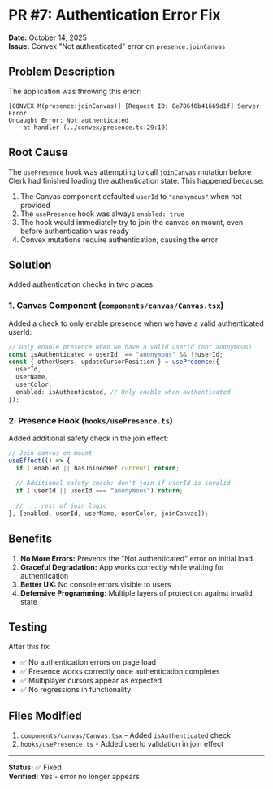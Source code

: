 # PR #7: Authentication Error Fix

**Date:** October 14, 2025  
**Issue:** Convex "Not authenticated" error on `presence:joinCanvas`

## Problem Description

The application was throwing this error:
```
[CONVEX M(presence:joinCanvas)] [Request ID: 8e786f0b41669d1f] Server Error
Uncaught Error: Not authenticated
    at handler (../convex/presence.ts:29:19)
```

## Root Cause

The `usePresence` hook was attempting to call `joinCanvas` mutation before Clerk had finished loading the authentication state. This happened because:

1. The Canvas component defaulted `userId` to `"anonymous"` when not provided
2. The `usePresence` hook was always `enabled: true`
3. The hook would immediately try to join the canvas on mount, even before authentication was ready
4. Convex mutations require authentication, causing the error

## Solution

Added authentication checks in two places:

### 1. Canvas Component (`components/canvas/Canvas.tsx`)

Added a check to only enable presence when we have a valid authenticated userId:

```typescript
// Only enable presence when we have a valid userId (not anonymous)
const isAuthenticated = userId !== "anonymous" && !!userId;
const { otherUsers, updateCursorPosition } = usePresence({
  userId,
  userName,
  userColor,
  enabled: isAuthenticated, // Only enable when authenticated
});
```

### 2. Presence Hook (`hooks/usePresence.ts`)

Added additional safety check in the join effect:

```typescript
// Join canvas on mount
useEffect(() => {
  if (!enabled || hasJoinedRef.current) return;
  
  // Additional safety check: don't join if userId is invalid
  if (!userId || userId === "anonymous") return;
  
  // ... rest of join logic
}, [enabled, userId, userName, userColor, joinCanvas]);
```

## Benefits

1. **No More Errors:** Prevents the "Not authenticated" error on initial load
2. **Graceful Degradation:** App works correctly while waiting for authentication
3. **Better UX:** No console errors visible to users
4. **Defensive Programming:** Multiple layers of protection against invalid state

## Testing

After this fix:
- ✅ No authentication errors on page load
- ✅ Presence works correctly once authentication completes
- ✅ Multiplayer cursors appear as expected
- ✅ No regressions in functionality

## Files Modified

1. `components/canvas/Canvas.tsx` - Added `isAuthenticated` check
2. `hooks/usePresence.ts` - Added userId validation in join effect

---

**Status:** ✅ Fixed  
**Verified:** Yes - error no longer appears

